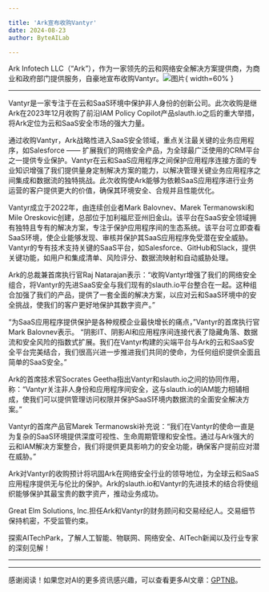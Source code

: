 ```yaml
---

title: 'Ark宣布收购Vantyr'
date: 2024-08-23
author: ByteAILab

---
```


Ark Infotech LLC（“Ark”），作为一家领先的云和网络安全解决方案提供商，为商业和政府部门提供服务，自豪地宣布收购Vantyr。![图片](https://ai-techpark.com/wp-content/uploads/2024/08/Ark-a-960x540.jpg){ width=60% }

---
Vantyr是一家专注于在云和SaaS环境中保护非人身份的创新公司。此次收购是继Ark在2023年12月收购了前沿IAM Policy Copilot产品slauth.io之后的重大举措，将Ark定位为云和SaaS安全市场的强大力量。

通过收购Vantyr，Ark战略性进入SaaS安全领域，重点关注最关键的业务应用程序，如Salesforce —— 扩展我们的网络安全产品，为全球最广泛使用的CRM平台之一提供专业保护。Vantyr在云和SaaS应用程序之间保护应用程序连接方面的专业知识增强了我们提供量身定制解决方案的能力，以解决管理关键业务应用程序之间集成和数据流的独特挑战。此次收购使Ark能够为依赖SaaS应用程序进行业务运营的客户提供更大的价值，确保其环境安全、合规并且性能优化。

Vantyr成立于2022年，由连续创业者Mark Balovnev、Marek Termanowski和Mile Oreskovic创建，总部位于加利福尼亚州旧金山。该平台在SaaS安全领域拥有独特且专有的解决方案，专注于保护应用程序间的生态系统。该平台可立即查看SaaS环境，使企业能够发现、审核并保护其SaaS应用程序免受潜在安全威胁。Vantyr的专有技术支持关键的SaaS平台，如Salesforce、GitHub和Slack，提供关键功能，如用户和集成清单、风险评分、数据流映射和自动威胁处理。

Ark的总裁兼首席执行官Raj Natarajan表示：“收购Vantyr增强了我们的网络安全组合，将Vantyr的先进SaaS安全与我们现有的slauth.io平台整合在一起。这种组合加强了我们的产品，提供了一套全面的解决方案，以应对云和SaaS环境中的安全挑战，使我们的客户更好地保护其数字资产。”

“为SaaS应用程序提供保护是各种规模企业最快增长的痛点，”Vantyr的首席执行官Mark Balovnev表示。 “阴影IT、阴影AI和应用程序间连接代表了隐藏角落、数据流和安全风险的指数式扩展。我们在Vantyr构建的尖端平台与Ark的云和SaaS安全平台完美结合，我们很高兴进一步推进我们共同的使命，为任何组织提供全面且简单的SaaS安全。”

Ark的首席技术官Socrates Geetha指出Vantyr和slauth.io之间的协同作用，称：“Vantyr关注非人身份和应用程序间安全，这与slauth.io的IAM能力相辅相成，使我们可以提供管理访问权限并保护SaaS环境内数据流的全面安全解决方案。”

Vantyr的首席产品官Marek Termanowski补充说：“我们在Vantyr的使命一直是为复杂的SaaS环境提供深度可视性、生命周期管理和安全性。通过与Ark强大的云和IAM解决方案整合，我们将提供更具影响力的安全功能，确保客户提前应对潜在威胁。”

Ark对Vantyr的收购预计将巩固Ark在网络安全行业的领导地位，为全球云和SaaS应用程序提供无与伦比的保护。Ark的slauth.io和Vantyr的先进技术的结合将使组织能够保护其最宝贵的数字资产，推动业务成功。

Great Elm Solutions, Inc.担任Ark和Vantyr的财务顾问和交易经纪人。交易细节保持机密，不受监管约束。

探索AITechPark，了解人工智能、物联网、网络安全、AITech新闻以及行业专家的深刻见解！

---
---
感谢阅读！如果您对AI的更多资讯感兴趣，可以查看更多AI文章：[GPTNB](https://gptnb.com)。